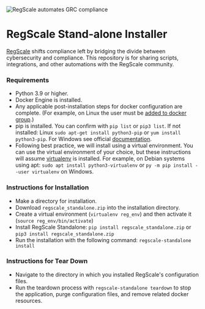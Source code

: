 ![RegScale automates GRC compliance](https://regscale.com/wp-content/uploads/2023/01/RegScale_logo_main.svg)

# RegScale Stand-alone Installer

[RegScale](https://regscale.com/) shifts compliance left by bridging the divide between cybersecurity and compliance. This repository is for sharing scripts, integrations, and other automations with the RegScale community.

### Requirements

 * Python 3.9 or higher.
 * Docker Engine is installed. 
 * Any applicable post-installation steps for docker configuration are complete. (For example, on Linux the user must be [added to docker group](https://docs.docker.com/engine/install/linux-postinstall/).)
 * pip is installed. You can confirm with `pip list` or `pip3 list`. If not installed: Linux `sudo apt-get install python3-pip` or `yum install python3-pip`. For Windows see official [documentation](https://pip.pypa.io/en/stable/installation/).
 * Following best practice, we will install using a virtual environment. You can use the virtual environment of your choice, but these instructions will assume [virtualenv](https://packaging.python.org/en/latest/guides/installing-using-pip-and-virtual-environments/#installing-virtualenv) is installed. For example, on Debian systems using apt: `sudo apt install python3-virtualenv` or `py -m pip install --user virtualenv` on Windows.

### Instructions for Installation
* Make a directory for installation.
* Download `regscale_standalone.zip` into the installation directory.
* Create a virtual environment (`virtualenv reg_env`) and then activate it (`source reg_env/bin/activate`)
* Install RegScale Standalone:   `pip install regscale_standalone.zip` or `pip3 install regscale_standalone.zip`
* Run the installation with the following command:  `regscale-standalone install`

### Instructions for Tear Down

* Navigate to the directory in which you installed RegScale's configuration files.
* Run the teardown process with `regscale-standalone teardown` to stop the application, purge configuration files, and remove related docker resources.